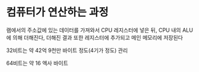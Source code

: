 # 컴퓨터가 연산하는 과정

램에서의 주소값에 있는 데이터를 가져와서 CPU 레지스터에 넣은 뒤, CPU 내의 ALU에 의해 더해진다, 더해진 결과 또한 레지스터에 추가되고 메인 메모리에 저장된다

32비트는 약 42억 9천만 바이트 정도(4기가 정도) 관리

64비트는 약 16 엑사 바이트